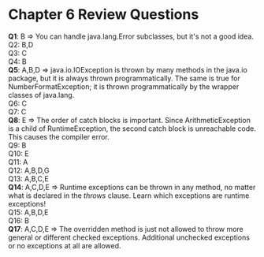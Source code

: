 # Chapter 6 Review Questions

__Q1__: B => You can handle java.lang.Error subclasses, but it's not a good idea.  
Q2: B,D  
Q3: C  
Q4: B  
__Q5__: A,B,D => java.io.IOException is thrown by many methods in the java.io package, but it is always thrown programmatically. The same is true for NumberFormatException; it is thrown programmatically by the wrapper classes of java.lang.  
Q6: C  
Q7: C  
__Q8__: E => The order of catch blocks is important. Since ArithmeticException is a child of RuntimeException, the second catch block is unreachable code. This causes the compiler error.  
Q9: B  
Q10: E  
Q11: A  
Q12: A,B,D,G  
Q13: A,B,C,E  
__Q14__: A,C,D,E => Runtime exceptions can be thrown in any method, no matter what is declared in the _throws_ clause. Learn which exceptions are runtime exceptions!  
Q15: A,B,D,E  
Q16: B  
__Q17__: A,C,D,E => The overridden method is just not allowed to throw more general or different checked exceptions. Additional unchecked exceptions or no exceptions at all are allowed.
